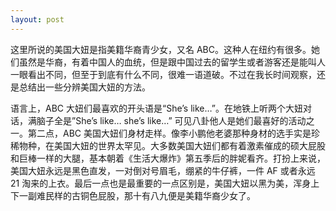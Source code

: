 ```yaml
---
layout: post
---
```


这里所说的美国大妞是指美籍华裔青少女，又名 ABC。这种人在纽约有很多。她们虽然是华裔，有着中国人的血统，但是跟中国过去的留学生或者游客还是能叫人一眼看出不同，但至于到底有什么不同，很难一语道破。不过在我长时间观察，还是总结出一些分辨美国大妞的方法。

语言上，ABC 大妞们最喜欢的开头语是“She’s like…”。在地铁上听两个大妞对话，满脑子全是”She’s like… she’s like…” 可见八卦他人是她们最喜好的活动之一。第二点，ABC 美国大妞们身材走样。像李小鹏他老婆那种身材的选手实是珍稀物种，在美国大妞的世界太罕见。大多数美国大妞们都有着激素催成的硕大屁股和巨棒一样的大腿，基本朝着《生活大爆炸》第五季后的胖妮看齐。打扮上来说，美国大妞永远是黑色直发，一对倒对号眉毛，绷紧的牛仔裤，一件 AF 或者永远 21 淘来的上衣。最后一点也是最重要的一点区别是，美国大妞以黑为美，浑身上下一副难民样的古铜色屁股，那十有八九便是美籍华裔少女了。
